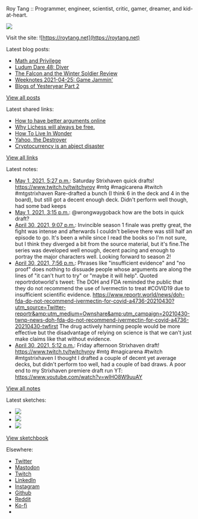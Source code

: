 Roy Tang :: Programmer, engineer, scientist, critic, gamer, dreamer, and kid-at-heart.

![](https://roytang.net/static/img/profile.jpg)

Visit the site: ![https://roytang.net](https://roytang.net)

Latest blog posts:

- [Math and Privilege](https://roytang.net/2021/04/math-privilege/)
- [Ludum Dare 48: Diver](https://roytang.net/2021/04/ludum-dare-48-diver/)
- [The Falcon and the Winter Soldier Review](https://roytang.net/2021/04/fatws/)
- [Weeknotes 2021-04-25: Game Jammin&#x27;](https://roytang.net/2021/04/weeknotes-2021-04-25/)
- [Blogs of Yesteryear Part 2](https://roytang.net/2021/04/blogs-of-yesteryear-2/)

[View all posts](https://roytang.net/blog)

Latest shared links:

- [How to have better arguments online](https://roytang.net/2021/04/how-to-have-better-arguments-online/)
- [Why Lichess will always be free.](https://roytang.net/2021/04/why-lichess-will-always-be-free/)
- [How To Live In Wonder](https://roytang.net/2021/04/how-to-live-in-wonder/)
- [Yahoo, the Destroyer](https://roytang.net/2021/04/yahoo-the-destroyer/)
- [Cryptocurrency is an abject disaster](https://roytang.net/2021/04/cryptocurrency-is-an-abject-disaster/)

[View all links](https://roytang.net/links)

Latest notes:

- [May 1, 2021, 5:27 p.m.](https://roytang.net/2021/05/1388424945730981890/): Saturday Strixhaven quick drafts! https://www.twitch.tv/twitchyroy #mtg #magicarena #twitch #mtgstrixhaven Rare-drafted a bunch (I think 6 in the deck and 4 in the board), but still got a decent enough deck. Didn&#x27;t perform well though, had some bad keeps
- [May 1, 2021, 3:15 p.m.](https://roytang.net/2021/05/1388391582605316096/): @wrongwaygoback how are the bots in quick draft?
- [April 30, 2021, 9:07 p.m.](https://roytang.net/2021/04/183ab94b6cb10f5db0431e715cde1945/): Invincible season 1 finale was pretty great, the fight was intense and afterwards I couldn&#x27;t believe there was still half an episode to go. It&#x27;s been a while since I read the books so I&#x27;m not sure, but I think they diverged a bit from the source material, but it&#x27;s fine.The series was developed well enough, decent pacing and enough to portray the major characters well. Looking forward to season 2!
- [April 30, 2021, 7:56 p.m.](https://roytang.net/2021/04/1388100027684331520/): Phrases like &quot;insufficient evidence&quot; and &quot;no proof&quot; does nothing to dissuade people whose arguments are along the lines of &quot;it can&#x27;t hurt to try&quot; or &quot;maybe it will help&quot;. Quoted reportrdotworld&#x27;s tweet: The DOH and FDA reminded the public that they do not recommend the use of Ivermectin to treat #COVID19 due to insufficient scientific evidence. https://www.reportr.world/news/doh-fda-do-not-recommend-ivermectin-for-covid-a4736-20210430?utm_source=Twitter-reportr&amp;utm_medium=Ownshare&amp;utm_campaign=20210430-twnp-news-doh-fda-do-not-recommend-ivermectin-for-covid-a4736-20210430-twfirst The drug actively harming people would be more effective but the disadvantage of relying on science is that we can&#x27;t just make claims like that without evidence.
- [April 30, 2021, 5:12 p.m.](https://roytang.net/2021/04/1388058552070201344/): Friday afternoon Strixhaven draft! https://www.twitch.tv/twitchyroy #mtg #magicarena #twitch #mtgstrixhaven I thought I drafted a couple of decent yet average decks, but didn&#x27;t perform too well, had a couple of bad draws. A poor end to my Strixhaven premiere draft run YT: https://www.youtube.com/watch?v=wIHO8W9uuAY

[View all notes](https://roytang.net/notes)

Latest sketches:


- ![](https://roytang.net/media/cache/f0/17/f017d743e02da146800619d41f413d22.jpg)
- ![](https://roytang.net/media/cache/c4/3e/c43ed3c1f666e0ad72e8402c67fc89d4.jpg)
- ![](https://roytang.net/media/cache/19/1f/191fd65a6f30ab2648d9dd58414d6363.jpg)

[View sketchbook](https://roytang.net/albums/sketchbook)


Elsewhere:

- [Twitter](https://twitter.com/roytang)
- [Mastodon](https://mastodon.technology/@roytang)
- [Twitch](https://twitch.tv/twitchyroy)
- [LinkedIn](https://www.linkedin.com/in/roytang)
- [Instagram](https://instagram.com/roytang0400)
- [Github](https://github.com/roytang)
- [Reddit](https://reddit.com/u/hungryroy)
- [Ko-fi](https://ko-fi.com/roytang)
- [](mailto:hello@roytang.net)